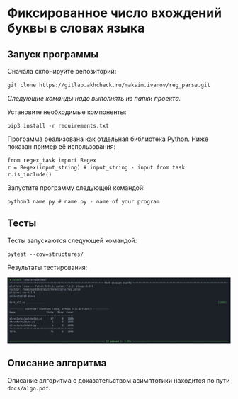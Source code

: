 # Фиксированное число вхождений буквы в словах языка

## Запуск программы

Сначала склонируйте репозиторий:

    git clone https://gitlab.akhcheck.ru/maksim.ivanov/reg_parse.git

*Следующие команды надо выполнять из папки проекта.*

Установите необходимые компоненты:

    pip3 install -r requirements.txt

Программа реализована как отдельная библиотека Python. Ниже показан пример её использования:

    from regex_task import Regex
    r = Regex(input_string) # input_string - input from task
    r.is_include()

Запустите программу следующей командой:

    python3 name.py # name.py - name of your program

## Тесты

Тесты запускаются следующей командой:

    pytest --cov=structures/

Результаты тестирования:

![](docs/tests_results.png)

## Описание алгоритма

Описание алгоритма с доказательством асимптотики находится по пути `docs/algo.pdf`.
